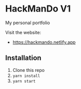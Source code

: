 # HackManDo V1

My personal portfolio

Visit the website:

- https://hackmando.netlify.app

## Installation

1. Clone this repo
2. `yarn install`
3. `yarn start`

